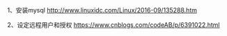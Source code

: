 1、安装mysql
http://www.linuxidc.com/Linux/2016-09/135288.htm

2、设定远程用户和授权
https://www.cnblogs.com/codeAB/p/6391022.html
